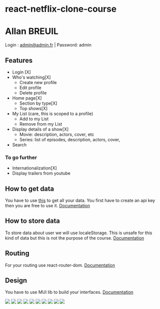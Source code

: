 # react-netflix-clone-course

# Allan BREUIL

Login : admin@admin.fr | Password: admin

## Features

- Login [X]
- Who's watching[X]
    - Create new profile
    - Edit profile
    - Delete profile
- Home page[X]
    - Section by type[X]
    - Top shows[X]
- My List (care, this is scoped to a profile)
    - Add to my List
    - Remove from my List
- Display details of a show[X]
    - Movie: description, actors, cover, etc
    - Series: list of episodes, description, actors, cover,
- Search

### To go further

- Internationalization[X]
- Display trailers from youtube

## How to get data

You have to use [this](https://www.themoviedb.org/) to get all your data. You first have to create an api key then you
are free to use it.
[Documentation](https://developers.themoviedb.org/3)

## How to store data

To store data about user we will use localeStorage. This is unsafe for this kind of data but this is not the purpose of
the course.
[Documentation](https://developer.mozilla.org/en-US/docs/Web/API/Window/localStorage)

## Routing

For your routing use react-router-dom.
[Documentation](https://v5.reactrouter.com/web/guides/quick-start)

## Design

You have to use MUI lib to build your interfaces.
[Documentation](https://mui.com/)

![](assets/homepage.png)
![](assets/login.png)
![](assets/movieDetails.png)
![](assets/mylist.png)
![](assets/search.png)
![](assets/sectionByType.png)
![](assets/serieDetails.png)
![](assets/serieEpList.png)
![](assets/topshows.png)
![](assets/whoswatching.png)
